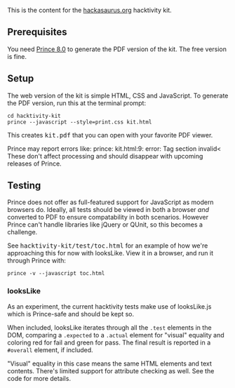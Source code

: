 
This is the content for the [hackasaurus.org][] hacktivity kit.

  [hackasaurus.org]: http://hackasaurus.org

## Prerequisites

You need [Prince 8.0][] to generate the PDF version of the kit. The free version is fine.

  [Prince 8.0]: http://www.princexml.com/download/

## Setup

The web version of the kit is simple HTML, CSS and JavaScript. To generate the PDF version, run this
at the terminal prompt:

    cd hacktivity-kit
    prince --javascript --style=print.css kit.html

This creates <samp>kit.pdf</samp> that you can open with your
favorite PDF viewer. 

Prince may report errors like: 
    prince: kit.html:9: error: Tag section invalid<
These don't affect processing and should disappear with upcoming releases of Prince.

## Testing

Prince does not offer as full-featured support for JavaScript as modern browsers do. Ideally, all 
tests should be viewed in both a browser *and* converted to PDF to ensure compatability in both
scenarios. However Prince can't handle libraries like jQuery or QUnit, so this becomes a challenge.

See <kbd>hacktivity-kit/test/toc.html</kbd> for an example of how we're approaching this for now with
looksLike. View it in a browser, and run it through Prince with: 

    prince -v --javascript toc.html

### looksLike

As an experiment, the current hacktivity tests make use of looksLike.js which is Prince-safe and 
should be kept so. 

When included, looksLike iterates through all the <code>.test</code> elements
in the DOM, comparing a <code>.expected</code> to a <code>.actual</code> element for "visual"
equality and coloring red for fail and green for pass. The final result is reported in a 
<code>#overall</code> element, if included. 

"Visual" equality in this case means the same HTML elements and text contents. There's limited support
for attribute checking as well. See the code for more details.


